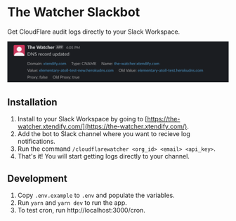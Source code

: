 # The Watcher Slackbot
Get CloudFlare audit logs directly to your Slack Workspace.

![Demo](./static/demo.png)


## Installation
1. Install to your Slack Workspace by going to [https://the-watcher.xtendify.com/](https://the-watcher.xtendify.com/).
2. Add the bot to Slack channel where you want to recieve log notifications.
3. Run the command `/cloudflarewatcher <org_id> <email> <api_key>`.
4. That's it! You will start getting logs directly to your channel.


## Development
1. Copy `.env.example` to `.env` and populate the variables.
2. Run `yarn` and `yarn dev` to run the app.
3. To test cron, run http://localhost:3000/cron.
